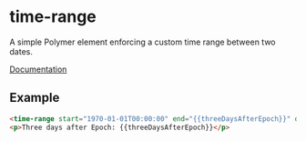 time-range
==========

A simple Polymer element enforcing a custom time range between two dates.

[Documentation](http://guardian.github.io/element-time-range/)

## Example

``` html
<time-range start="1970-01-01T00:00:00" end="{{threeDaysAfterEpoch}}" days="3"></time-range>
<p>Three days after Epoch: {{threeDaysAfterEpoch}}</p>
```
